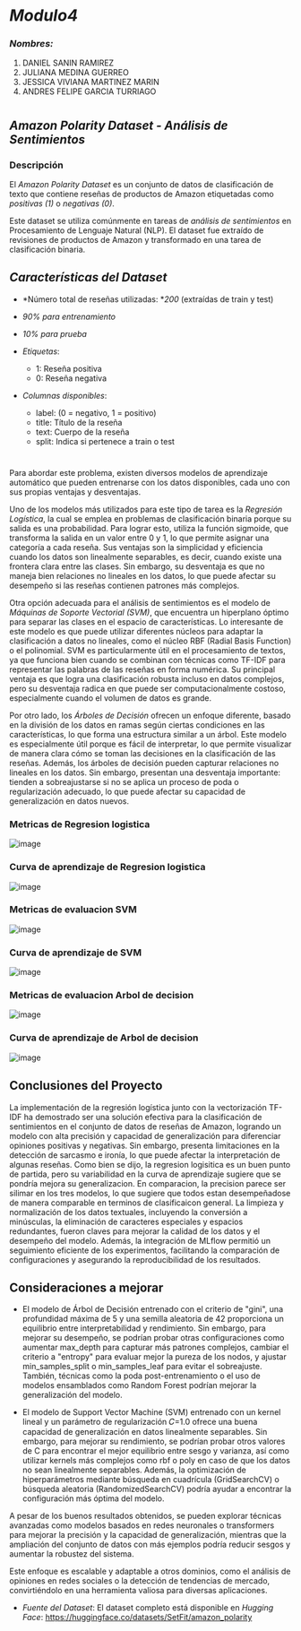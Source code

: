 #  *Modulo4* 

### *Nombres:*
1. DANIEL SANIN RAMIREZ
2. JULIANA MEDINA GUERREO
3. JESSICA VIVIANA MARTINEZ MARIN
4. ANDRES FELIPE GARCIA TURRIAGO

# 

## *Amazon Polarity Dataset - Análisis de Sentimientos*


### Descripción

El *Amazon Polarity Dataset* es un conjunto de datos de clasificación de texto que contiene reseñas de productos de Amazon etiquetadas como *positivas (1)* o *negativas (0)*. 

Este dataset se utiliza comúnmente en tareas de *análisis de sentimientos* en Procesamiento de Lenguaje Natural (NLP). El dataset fue extraído de revisiones de productos de Amazon y transformado en una tarea de clasificación binaria.

## *Características del Dataset*
- *Número total de reseñas utilizadas: **200* (extraídas de train y test)
- *90% para entrenamiento* 
- *10% para prueba*

- *Etiquetas*:
  - 1: Reseña positiva
  - 0: Reseña negativa
- *Columnas disponibles*:
  - label: (0 = negativo, 1 = positivo)
  - title: Título de la reseña
  - text: Cuerpo de la reseña
  - split: Indica si pertenece a train o test

#
Para abordar este problema, existen diversos modelos de aprendizaje automático que pueden entrenarse con los datos disponibles, cada uno con sus propias ventajas y desventajas.

Uno de los modelos más utilizados para este tipo de tarea es la *Regresión Logística*, la cual se emplea en problemas de clasificación binaria porque su salida es una probabilidad. Para lograr esto, utiliza la función sigmoide, que transforma la salida en un valor entre 0 y 1, lo que permite asignar una categoría a cada reseña. Sus ventajas son la simplicidad y eficiencia cuando los datos son linealmente separables, es decir, cuando existe una frontera clara entre las clases. Sin embargo, su desventaja es que no maneja bien relaciones no lineales en los datos, lo que puede afectar su desempeño si las reseñas contienen patrones más complejos.

Otra opción adecuada para el análisis de sentimientos es el modelo de *Máquinas de Soporte Vectorial (SVM)*, que encuentra un hiperplano óptimo para separar las clases en el espacio de características. Lo interesante de este modelo es que puede utilizar diferentes núcleos para adaptar la clasificación a datos no lineales, como el núcleo RBF (Radial Basis Function) o el polinomial. SVM es particularmente útil en el procesamiento de textos, ya que funciona bien cuando se combinan con técnicas como TF-IDF para representar las palabras de las reseñas en forma numérica. Su principal ventaja es que logra una clasificación robusta incluso en datos complejos, pero su desventaja radica en que puede ser computacionalmente costoso, especialmente cuando el volumen de datos es grande.

Por otro lado, los *Árboles de Decisión* ofrecen un enfoque diferente, basado en la división de los datos en ramas según ciertas condiciones en las características, lo que forma una estructura similar a un árbol. Este modelo es especialmente útil porque es fácil de interpretar, lo que permite visualizar de manera clara cómo se toman las decisiones en la clasificación de las reseñas. Además, los árboles de decisión pueden capturar relaciones no lineales en los datos. Sin embargo, presentan una desventaja importante: tienden a sobreajustarse si no se aplica un proceso de poda o regularización adecuado, lo que puede afectar su capacidad de generalización en datos nuevos.

### Metricas de Regresion logistica ###
![image](https://github.com/user-attachments/assets/ca6894e6-c9d4-4509-a55c-043543e4fba5)

### Curva de aprendizaje de Regresion logistica ###
![image](https://github.com/user-attachments/assets/1b4f934d-2538-4f02-8f56-6f649fc650e0)


### Metricas de evaluacion SVM ###
![image](https://github.com/user-attachments/assets/cfc5689a-0c82-4f12-a5a3-2ad12bc61064)

### Curva de aprendizaje de SVM ###
![image](https://github.com/user-attachments/assets/f0fcba5c-7635-4f0d-b6d6-0fbb8fd4bc3e)


### Metricas de evaluacion Arbol de decision ###
![image](https://github.com/user-attachments/assets/4bbd13fc-02db-48d3-88c7-5495e746fc38)

### Curva de aprendizaje de Arbol de decision ###
![image](https://github.com/user-attachments/assets/8b66d5c6-5af7-415f-b877-7acb991e2150)




## Conclusiones del Proyecto

La implementación de la regresión logística junto con la vectorización TF-IDF ha demostrado ser una solución efectiva para la clasificación de sentimientos en el conjunto de datos de reseñas de Amazon, logrando un modelo con alta precisión y capacidad de generalización para diferenciar opiniones positivas y negativas. Sin embargo, presenta limitaciones en la detección de sarcasmo e ironía, lo que puede afectar la interpretación de algunas reseñas. Como bien se dijo, la regresion logisitica es un buen punto de partida, pero su variabilidad en la curva de aprendizaje sugiere que se pondría mejora su generalizacion. En comparacion, la precision parece ser silimar en los tres modelos, lo que sugiere que todos estan desempeñadose de manera comparable en terminos de clasificaicon general. La limpieza y normalización de los datos textuales, incluyendo la conversión a minúsculas, la eliminación de caracteres especiales y espacios redundantes, fueron claves para mejorar la calidad de los datos y el desempeño del modelo. Además, la integración de MLflow permitió un seguimiento eficiente de los experimentos, facilitando la comparación de configuraciones y asegurando la reproducibilidad de los resultados. 

## Consideraciones a mejorar ##

- El modelo de Árbol de Decisión entrenado con el criterio de "gini", una profundidad máxima de 5 y una semilla aleatoria de 42 proporciona un equilibrio entre interpretabilidad y rendimiento. Sin embargo, para mejorar su desempeño, se podrían probar otras configuraciones como aumentar max_depth para capturar más patrones complejos, cambiar el criterio a "entropy" para evaluar mejor la pureza de los nodos, y ajustar min_samples_split o min_samples_leaf para evitar el sobreajuste. También, técnicas como la poda post-entrenamiento o el uso de modelos ensamblados como Random Forest podrían mejorar la generalización del modelo.

- El modelo de Support Vector Machine (SVM) entrenado con un kernel lineal y un parámetro de regularización 
𝐶=1.0 ofrece una buena capacidad de generalización en datos linealmente separables. Sin embargo, para mejorar su rendimiento, se podrían probar otros valores de C para encontrar el mejor equilibrio entre sesgo y varianza, así como utilizar kernels más complejos como rbf o poly en caso de que los datos no sean linealmente separables. Además, la optimización de hiperparámetros mediante búsqueda en cuadrícula (GridSearchCV) o búsqueda aleatoria (RandomizedSearchCV) podría ayudar a encontrar la configuración más óptima del modelo.


A pesar de los buenos resultados obtenidos, se pueden explorar técnicas avanzadas como modelos basados en redes neuronales o transformers para mejorar la precisión y la capacidad de generalización, mientras que la ampliación del conjunto de datos con más ejemplos podría reducir sesgos y aumentar la robustez del sistema. 

Este enfoque es escalable y adaptable a otros dominios, como el análisis de opiniones en redes sociales o la detección de tendencias de mercado, convirtiéndolo en una herramienta valiosa para diversas aplicaciones.


- *Fuente del Dataset*:
  El dataset completo está disponible en *Hugging Face*: https://huggingface.co/datasets/SetFit/amazon_polarity

